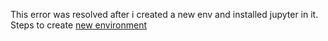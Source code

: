 This error was resolved after i created a new env and installed jupyter in it. <br>
Steps to create <a href="https://github.com/akanksha21singh/AnacondaSolutions/blob/main/creating%20new%20env%20in%20anaconda">new environment
